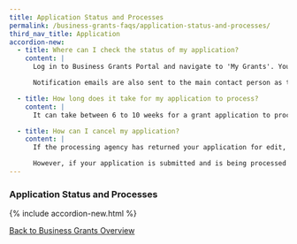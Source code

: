 ```yaml
---
title: Application Status and Processes
permalink: /business-grants-faqs/application-status-and-processes/
third_nav_title: Application
accordion-new:
  - title: Where can I check the status of my application?
    content: |
      Log in to Business Grants Portal and navigate to 'My Grants'. You'll see the status of all your grant applications on this page.

      Notification emails are also sent to the main contact person as the application moves through the process.

  - title: How long does it take for my application to process?
    content: |
      It can take between 6 to 10 weeks for a grant application to process.

  - title: How can I cancel my application?
    content: |
      If the processing agency has returned your application for edit, you may click on 'Cancel Application'.

      However, if your application is submitted and is being processed by the agency, you will need to email the processing agency to cancel your application.
---
```


### Application Status and Processes

{% include accordion-new.html %}

[Back to Business Grants Overview](/business-grants-portal/)
